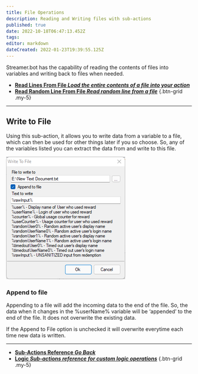 ```yaml
---
title: File Operations
description: Reading and Writing files with sub-actions
published: true
date: 2022-10-18T06:47:13.452Z
tags: 
editor: markdown
dateCreated: 2022-01-23T19:39:55.125Z
---
```


Streamer.bot has the capability of reading the contents of files into variables and writing back to files when needed.

* [<i class="mdi mdi-file-find primary--text"></i>**Read Lines From File *Load the entire contents of a file into your action***](/en/Sub-Actions/File/Read-Lines-From-File)
* [<i class="mdi mdi-file-move primary--text"></i>**Read Random Line From File *Read random line from a file***](/en/Sub-Actions/File/Read-Random-Line-From-File)
{.btn-grid .my-5}

---

## Write to File

Using this sub-action, it allows you to write data from a variable to a file, which can then be used for other things later if you so choose. So, any of the variables listed you can extract the data from and write to this file.


![write_to_file.png](/write_to_file.png)

### Append to file 
Appending to a file will add the incoming data to the end of the file. So, the data when it changes in the %userName% variable will be ‘appended’ to the end of the file. It does not overwrite the existing data. 

If the Append to File option is unchecked it will overwrite everytime each time new data is written.

---
  
- [<i class="mdi mdi-chevron-left"></i>**Sub-Actions Reference *Go Back***](/en/Sub-Actions)
- [<i class="mdi mdi-state-machine primary--text"></i> **Logic *Sub-actions reference for custom logic operations***](/en/Sub-Actions/Logic)
{.btn-grid .my-5}
